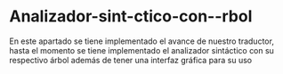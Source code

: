 # Analizador-sint-ctico-con--rbol
En este apartado se tiene implementado el avance de nuestro traductor, hasta el momento se tiene implementado el analizador sintáctico con su respectivo árbol además de tener una interfaz gráfica para su uso

